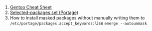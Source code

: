  1. [Gentoo Cheat Sheet](https://wiki.gentoo.org/wiki/Gentoo_Cheat_Sheet)
 2. [Selected-packages set (Portage)](https://wiki.gentoo.org/wiki/Selected-packages_set_(Portage))
 3. How to install masked packages without manually writing them to `/etc/portage/packages.accept_keywords`: Use `emerge --autounmask`

